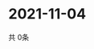 # 2021-11-04
  共 0条

  <!-- BEGIN -->
  <!-- 最后更新时间Thu Nov 04 2021 07:03:53 GMT+0000 (Coordinated Universal Time) -->
  
  <!-- END -->
  
  